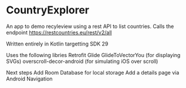 # CountryExplorer

An app to demo recyleview using a rest API to list countries.  Calls the endpoint
https://restcountries.eu/rest/v2/all

Written entirely in Kotlin targetting SDK 29

Uses the following libries 
Retrofit
Glide
GlideToVectorYou (for displaying SVGs)
overscroll-decor-android (for simulating iOS over scroll)

Next steps
Add Room Database for local storage
Add a details page via Android Navigation
